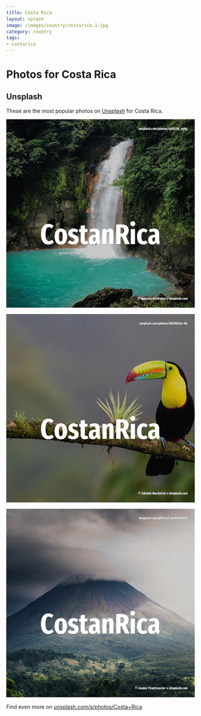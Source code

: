 ```yaml
---
title: Costa Rica
layout: splash
image: /images/country/costarica.1.jpg
category: country
tags:
- costarica
---
```

# Photos for Costa Rica

## Unsplash

These are the most popular photos on [Unsplash](https://unsplash.com) for Costa Rica.

![Costa Rica](/images/country/costarica.1.jpg)

![Costa Rica](/images/country/costarica.2.jpg)

![Costa Rica](/images/country/costarica.3.jpg)

Find even more on [unsplash.com/s/photos/Costa+Rica](https://unsplash.com/s/photos/Costa+Rica)